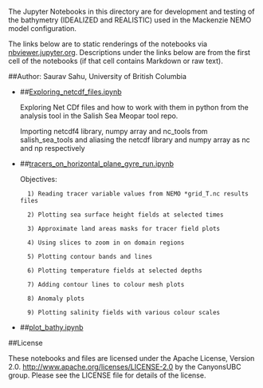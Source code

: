 The Jupyter Notebooks in this directory are for development and testing of
the bathymetry (IDEALIZED and REALISTIC) used in the Mackenzie NEMO model configuration.

The links below are to static renderings of the notebooks via
[nbviewer.jupyter.org](http://nbviewer.jupyter.org/).
Descriptions under the links below are from the first cell of the notebooks
(if that cell contains Markdown or raw text).

##Author: Saurav Sahu, University of British Columbia

* ##[Exploring_netcdf_files.ipynb](http://nbviewer.jupyter.org/urls/bitbucket.org/sasahu/practise/raw/tip/gyre/Exploring_netcdf_files.ipynb)  
    
    Exploring Net CDf files and how to work with them in python from the analysis tool in the Salish Sea Meopar tool repo.  
      
      
    Importing netcdf4 library, numpy array and nc_tools from salish_sea_tools and aliasing the netcdf library and numpy array as nc and np respectively  


* ##[tracers_on_horizontal_plane_gyre_run.ipynb](http://nbviewer.jupyter.org/urls/bitbucket.org/sasahu/practise/raw/tip/gyre/tracers_on_horizontal_plane_gyre_run.ipynb)  
    
      
    Objectives:  
      
        1) Reading tracer variable values from NEMO *grid_T.nc results files  
          
        2) Plotting sea surface height fields at selected times  
          
        3) Approximate land areas masks for tracer field plots  
          
        4) Using slices to zoom in on domain regions  
          
        5) Plotting contour bands and lines  
          
        6) Plotting temperature fields at selected depths  
          
        7) Adding contour lines to colour mesh plots  
          
        8) Anomaly plots  
          
        9) Plotting salinity fields with various colour scales  


* ##[plot_bathy.ipynb](http://nbviewer.jupyter.org/urls/bitbucket.org/sasahu/practise/raw/tip/gyre/plot_bathy.ipynb)  
    

##License

These notebooks and files are licensed under the Apache License, Version 2.0.
http://www.apache.org/licenses/LICENSE-2.0 by the CanyonsUBC group.
Please see the LICENSE file for details of the license.
